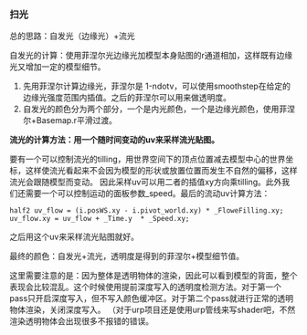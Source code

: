 ### 扫光
总的思路：自发光（边缘光）+流光

自发光的计算：使用菲涅尔光边缘光加模型本身贴图的r通道相加，这样既有边缘光又增加一定的模型细节。

1.	先用菲涅尔计算边缘光，菲涅尔是 1-ndotv，可以使用smoothstep在给定的边缘光强度范围内插值。之后的菲涅尔可以用来做透明度。
2.	自发光的颜色分为两个部分，一个是内光颜色，一个是边缘光颜色，使用菲涅尔+Basemap.r平滑过渡。

**流光的计算方法：用一个随时间变动的uv来采样流光贴图。**

要有一个可以控制流光的tilling，用世界空间下的顶点位置减去模型中心的世界坐标，这样使流光看起来不会因为模型的形状或放置位置而发生不自然的偏移，这样流光会跟随模型而变动。 因此采样uv可以用二者的插值xy方向乘tilling。此外我们还需要一个可以控制运动的面板参数_speed。最后的流动uv计算方法：
```
half2 uv_flow = (i.posWS.xy - i.pivot_world.xy) * _FloweFilling.xy;
uv_flow.xy = uv_flow + _Time.y  * _Speed.xy;
```
之后用这个uv来采样流光贴图就好。

最终的颜色：自发光+流光，透明度是得到的菲涅尔+模型细节值。

这里需要注意的是：因为整体是透明物体的渲染，因此可以看到模型的背面，整个表现会比较混乱。这个时候使用提前深度写入的透明度检测方法。对于第一个pass只开启深度写入，但不写入颜色缓冲区。对于第二个pass就进行正常的透明物体渲染，关闭深度写入。
（对于urp项目还是使用urp管线来写shader吧，不然渲染透明物体会出现很多不报错的错误。
